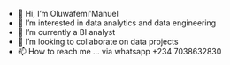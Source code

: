 - 👋 Hi, I’m Oluwafemi'Manuel
- 👀 I’m interested in data analytics and data engineering
- 🌱 I’m currently a BI analyst   
- 💞️ I’m looking to collaborate on data projects
- 📫 How to reach me ... via whatsapp +234 7038632830

<!---
wafemi999/wafemi999 is a ✨ special ✨ repository because its `README.md` (this file) appears on your GitHub profile.
You can click the Preview link to take a look at your changes.
--->
